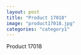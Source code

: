 ```yaml
---
layout: post
title: "Product 17018"
image: "product17018.jpg"
categories: "category1"
---
```

Product 17018
